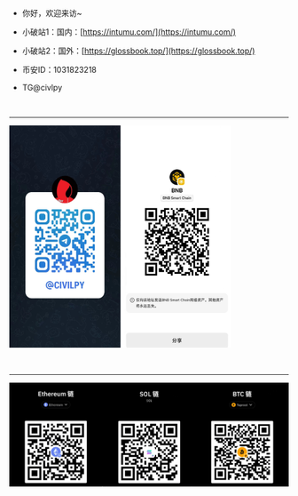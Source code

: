 
  
- 你好，欢迎来访~

- 小破站1：国内：[https://intumu.com/](https://intumu.com/)

- 小破站2：国外：[https://glossbook.top/](https://glossbook.top/)

- 币安ID：1031823218
  
- TG@civlpy
  
<br><hr>
 



<div style="text-align: left; display: inline-block;">
  
  <img src="https://github.com/yeayee/yeayee/blob/main/2025-10-17_200133.jpg" alt="TG" width="400" height="400" />
</div>

<br><hr>


  <img src="https://github.com/yeayee/yeayee/blob/main/2025-05-12_151006.png" alt="Telegram"  />
